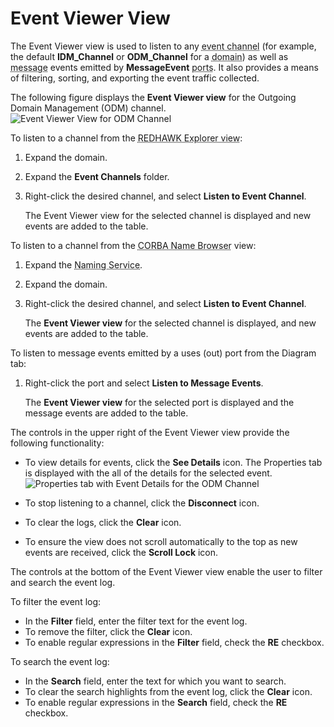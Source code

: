 # Event Viewer View

The Event Viewer view is used to listen to any <abbr title="See Glossary.">event channel</abbr> (for example, the default **IDM_Channel** or **ODM_Channel** for a <abbr title="See Glossary.">domain</abbr>) as well as <abbr title="See Glossary.">message</abbr> events emitted by **MessageEvent** <abbr title="See Glossary.">ports</abbr>. It also provides a means of filtering, sorting, and exporting the event traffic collected.

The following figure displays the **Event Viewer view** for the Outgoing Domain Management (ODM) channel.
    ![Event Viewer View for ODM Channel](../images/eventViewer.png)

To listen to a channel from the <abbr title="See Glossary.">REDHAWK Explorer view</abbr>:

1.  Expand the domain.

2.  Expand the **Event Channels** folder.

3.  Right-click the desired channel, and select **Listen to Event Channel**.

    The Event Viewer view for the selected channel is displayed and new events are added to the table.

To listen to a channel from the <abbr title="See Glossary.">CORBA Name Browser</abbr> view:

1.  Expand the <abbr title="See Glossary.">Naming Service</abbr>.

2.  Expand the domain.

3.  Right-click the desired channel, and select **Listen to Event Channel**.

    The **Event Viewer view** for the selected channel is displayed, and new events are added to the table.

To listen to message events emitted by a uses (out) port from the Diagram tab:

1.  Right-click the port and select **Listen to Message Events**.

    The **Event Viewer view** for the selected port is displayed and the message events are added to the table.

The controls in the upper right of the Event Viewer view provide the following functionality:

  - To view details for events, click the **See Details** icon. The Properties tab is displayed with the all of the details for the selected event.
  ![Properties tab with Event Details for the ODM Channel](../images/eventviewer2.png)

  - To stop listening to a channel, click the **Disconnect** icon.
  - To clear the logs, click the **Clear** icon.
  - To ensure the view does not scroll automatically to the top as new events are received, click the **Scroll Lock** icon.

The controls at the bottom of the Event Viewer view enable the user to filter and search the event log.

To filter the event log:

  - In the **Filter** field, enter the filter text for the event log.
  - To remove the filter, click the **Clear** icon.
  - To enable regular expressions in the **Filter** field, check the **RE** checkbox.

To search the event log:

  - In the **Search** field, enter the text for which you want to search.
  - To clear the search highlights from the event log, click the **Clear** icon.
  - To enable regular expressions in the **Search** field, check the **RE** checkbox.

